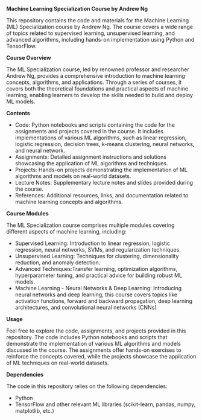 **Machine Learning Specialization Course by Andrew Ng**

This repository contains the code and materials for the Machine Learning (ML) Specialization course by Andrew Ng. The course covers a wide range of topics related to supervised learning, unsupervised learning, and advanced algorithms, including hands-on implementation using Python and TensorFlow.

**Course Overview**

The ML Specialization course, led by renowned professor and researcher Andrew Ng, provides a comprehensive introduction to machine learning concepts, algorithms, and applications. Through a series of courses, it covers both the theoretical foundations and practical aspects of machine learning, enabling learners to develop the skills needed to build and deploy ML models.

**Contents**

- Code: Python notebooks and scripts containing the code for the assignments and projects covered in the course. It includes implementations of various ML algorithms, such as linear regression, logistic regression, decision trees, k-means clustering, neural networks, and neural network.
- Assignments: Detailed assignment instructions and solutions showcasing the application of ML algorithms and techniques.
- Projects: Hands-on projects demonstrating the implementation of ML algorithms and models on real-world datasets.
- Lecture Notes: Supplementary lecture notes and slides provided during the course.
- References: Additional resources, links, and documentation related to machine learning concepts and algorithms.

**Course Modules**

The ML Specialization course comprises multiple modules covering different aspects of machine learning, including:
- Supervised Learning: Introduction to linear regression, logistic regression, neural networks, SVMs, and regularization techniques.
- Unsupervised Learning: Techniques for clustering, dimensionality reduction, and anomaly detection.
- Advanced Techniques:Transfer learning, optimization algorithms, hyperparameter tuning, and practical advice for building robust ML models. 
- Machine Learning - Neural Networks & Deep Learning: Introducing neural networks and deep learning, this course covers topics like activation functions, forward and backward propagation, deep learning architectures, and convolutional neural networks (CNNs)

**Usage**

Feel free to explore the code, assignments, and projects provided in this repository. The code includes Python notebooks and scripts that demonstrate the implementation of various ML algorithms and models discussed in the course. The assignments offer hands-on exercises to reinforce the concepts covered, while the projects showcase the application of ML techniques on real-world datasets.

**Dependencies**

The code in this repository relies on the following dependencies:
- Python
- TensorFlow and other relevant ML libraries (scikit-learn, pandas, numpy, matplotlib, etc.)
